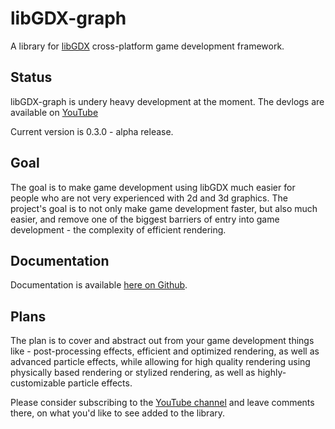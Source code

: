 # libGDX-graph
A library for [libGDX](https://libgdx.badlogicgames.com/ "libGDX") cross-platform game development framework.
## Status
libGDX-graph is undery heavy development at the moment. The devlogs are available on [YouTube](https://www.youtube.com/playlist?list=PLqpawGIg6Qj5CvjOaCbB536z862XhjPQi)

Current version is 0.3.0 - alpha release.
## Goal
The goal is to make game development using libGDX much easier for people who are not very experienced with 2d and 3d graphics. The project's goal is to not only
make game development faster, but also much easier, and remove one of the biggest barriers of entry into game development - the complexity of efficient rendering.
## Documentation
Documentation is available [here on Github](https://github.com/MarcinSc/libgdx-graph/wiki).
## Plans
The plan is to cover and abstract out from your game development things like - post-processing effects, efficient and optimized rendering, as well as advanced
particle effects, while allowing for high quality rendering using physically based rendering or stylized rendering, as well as highly-customizable particle effects.

Please consider subscribing to the [YouTube channel](https://www.youtube.com/channel/UCzbGLy819RyOkKb_kmV2kCA) and leave comments there, on what you'd like to see added
to the library.
